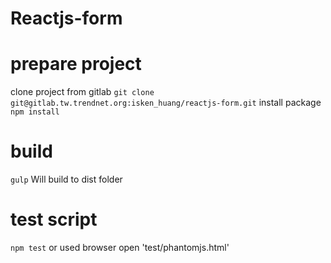 # Reactjs-form

# prepare project
clone project from gitlab `git clone git@gitlab.tw.trendnet.org:isken_huang/reactjs-form.git`
install package `npm install`

# build
`gulp` Will build to dist folder

# test script
`npm test` or used browser open 'test/phantomjs.html'
